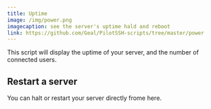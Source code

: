 ```yaml
---
title: Uptime 
image: /img/power.png
imagecaption: see the server's uptime hald and reboot
link: https://github.com/Geal/PilotSSH-scripts/tree/master/power
---
```


This script will display the uptime of your server, and the number of connected users.

## Restart a server

You can halt or restart your server directly frome here.
